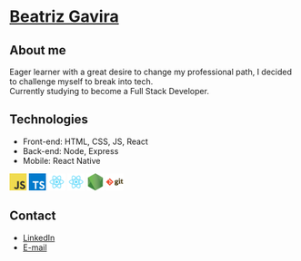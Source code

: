 # <a href="https://www.linkedin.com/in/beatriz-gavira/">Beatriz Gavira</a>

## About me
Eager learner with a great desire to change my professional path, I decided to challenge myself to break into tech.
<br>
Currently studying to become a Full Stack Developer.

## Technologies
- Front-end: HTML, CSS, JS, React
- Back-end: Node, Express
- Mobile: React Native

<code><img height="30" src="https://raw.githubusercontent.com/github/explore/80688e429a7d4ef2fca1e82350fe8e3517d3494d/topics/javascript/javascript.png"></code>
<code><img height="30" src="https://raw.githubusercontent.com/github/explore/80688e429a7d4ef2fca1e82350fe8e3517d3494d/topics/typescript/typescript.png"></code>
<code><img height="30" src="https://raw.githubusercontent.com/github/explore/80688e429a7d4ef2fca1e82350fe8e3517d3494d/topics/react/react.png"></code>
<code><img height="30" src="https://raw.githubusercontent.com/github/explore/80688e429a7d4ef2fca1e82350fe8e3517d3494d/topics/react-native/react-native.png"></code>
<code><img height="30" src="https://raw.githubusercontent.com/github/explore/80688e429a7d4ef2fca1e82350fe8e3517d3494d/topics/nodejs/nodejs.png"></code>
<code><img height="30" src="https://raw.githubusercontent.com/github/explore/80688e429a7d4ef2fca1e82350fe8e3517d3494d/topics/git/git.png"></code>

## Contact
- <a href="https://www.linkedin.com/in/beatriz-gavira/">LinkedIn</a>
- <a href="mailto:biagavirete@gmail.com">E-mail</a>
